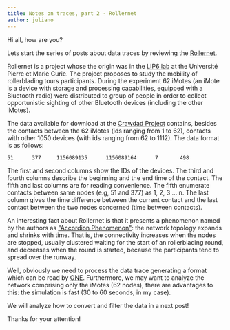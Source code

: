 ```yaml
---
title: Notes on traces, part 2 - Rollernet
author: juliano
---
```


Hi all, how are you?

Lets start the series of posts about data traces by reviewing the [Rollernet](http://www-rp.lip6.fr/rollernet/en/index.html).

Rollernet is a project whose the origin was in the [LIP6 lab](http://www.lip6.fr/) at the Université Pierre et Marie Curie. The project proposes to study the mobility of rollerblading tours participants. During the experiment 62 iMotes (an iMote is a device with storage and processing capabilities, equipped with a Bluetooth radio) were distributed to group of people in order to collect opportunistic sighting of other Bluetooth devices (including the other iMotes).

The data available for download at the [Crawdad Project](http://crawdad.org/) contains, besides the contacts between the 62 iMotes (ids ranging from 1 to 62), contacts with other 1050 devices (with ids ranging from 62 to 1112). The data format is as follows:

    51      377     1156089135      1156089164      7       498

The first and second columns show the IDs of the devices. The third and fourth columns describe the beginning and the end time of the contact. The fifth and last columns are for reading convenience. The fifth enumerate contacts between same nodes (e.g, 51 and 377) as 1, 2, 3 ... n. The last column gives the time difference between the current contact and the last contact between the two nodes concerned (time between contacts).

An interesting fact about Rollernet is that it presents a phenomenon named by the authors as ["Accordion Phenomenon"](http://citeseer.ist.psu.edu/viewdoc/summary?doi=10.1.1.142.7799): the network topology expands and shrinks with time. That is, the connectivity increases when the nodes are stopped, usually clustered waiting for the start of an rollerblading round, and decreases when the round is started, because the participants tend to spread over the runway. 

Well, obviously we need to process the data trace generating a format which can be read by [ONE](http://www.netlab.tkk.fi/tutkimus/dtn/theone/). Furthermore, we may want to analyze the network comprising only the iMotes (62 nodes), there are advantages to this: the simulation is fast (30 to 60 seconds, in my case).

We will analyze how to convert and filter the data in a next post!


Thanks for your attention!
